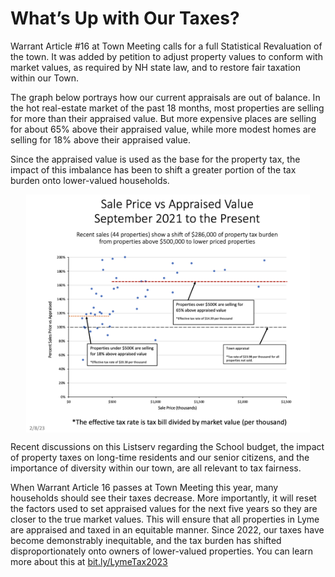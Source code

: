 # What’s Up with Our Taxes?

Warrant Article #16 at Town Meeting calls for a full Statistical Revaluation of the town. It was added by petition to adjust property values to conform with market values, as required by NH state law, and to restore fair taxation within our Town.

The graph below portrays how our current appraisals are out of balance. In the hot real-estate market of the past 18 months, most properties are selling for more than their appraised value. But more expensive places are selling for about 65% above their appraised value, while more modest homes are selling for 18% above their appraised value.

Since the appraised value is used as the base for the property tax, the impact of this imbalance has been to shift a greater portion of the tax burden onto lower-valued households.

<img style="max-width:90%; margin-left:auto; margin-right:auto; display:block; height:auto"
src="./images/Appraised-vs-Sales Price-v6.png" >

Recent discussions on this Listserv regarding the School budget, the impact of property taxes on long-time residents and our senior citizens, and the importance of diversity within our town, are all relevant to tax fairness.

When Warrant Article 16 passes at Town Meeting this year, many households should see their taxes decrease.
More importantly, it will reset the factors used to set appraised values for the next five years so they are closer to the true market values.
This will ensure that all properties in Lyme are appraised and taxed in an equitable manner. Since 2022, our taxes have become demonstrably inequitable, and the tax burden has shifted disproportionately onto owners of lower-valued properties. You can learn more about this at [bit.ly/LymeTax2023](https://bit.ly/LymeTax2023)
